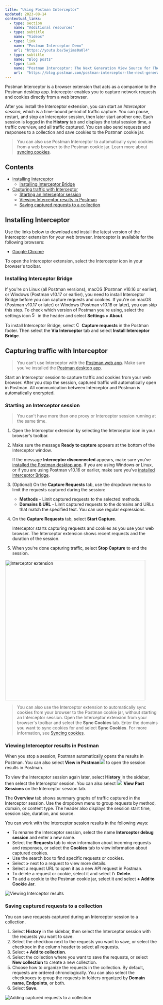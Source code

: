 ```yaml
---
title: "Using Postman Interceptor"
updated: 2023-08-14
contextual_links:
  - type: section
    name: "Additional resources"
  - type: subtitle
    name: "Videos"
  - type: link
    name: "Postman Interceptor Demo"
    url: "https://youtu.be/Swjims0aOl4"
  - type: subtitle
    name: "Blog posts"
  - type: link
    name: "Postman Interceptor: The Next Generation View Source for The API Economy"
    url:  "https://blog.postman.com/postman-interceptor-the-next-generation-view-source-for-the-api-economy/"
---
```


Postman Interceptor is a browser extension that acts as a companion to the Postman desktop app. Interceptor enables you to capture network requests and cookies directly from a web browser.

After you install the Interceptor extension, you can start an _Interceptor session_, which is a time-bound period of traffic capture. You can pause, restart, and stop an Interceptor session, then later start another one. Each session is logged in the **History** tab and displays the total session time, a traffic overview, and all traffic captured. You can also send requests and responses to a collection and save cookies to the Postman cookie jar.

> You can also use Postman Interceptor to automatically sync cookies from a web browser to the Postman cookie jar. Learn more about [syncing cookies](/docs/sending-requests/capturing-request-data/syncing-cookies/).

## Contents

* [Installing Interceptor](#installing-interceptor)
    * [Installing Interceptor Bridge](#installing-interceptor-bridge)
* [Capturing traffic with Interceptor](#capturing-traffic-with-interceptor)
    * [Starting an Interceptor session](#starting-an-interceptor-session)
    * [Viewing Interceptor results in Postman](#viewing-interceptor-results-in-postman)
    * [Saving captured requests to a collection](#saving-captured-requests-to-a-collection)

## Installing Interceptor

Use the links below to download and install the latest version of the Interceptor extension for your web browser. Interceptor is available for the following browsers:

* [Google Chrome](https://go.pstmn.io/interceptor-chrome)

<!--
* [Apple Safari](https://go.pstmn.io/interceptor-safari)
* [Mozilla Firefox](https://go.pstmn.io/interceptor-firefox)
* [Microsoft Edge](https://go.pstmn.io/interceptor-edge)
-->

To open the Interceptor extension, select the Interceptor icon in your browser's toolbar.

### Installing Interceptor Bridge

If you're on Linux (all Postman versions), macOS (Postman v10.16 or earlier), or Windows (Postman v10.17 or earlier), you need to install Interceptor Bridge before you can capture requests and cookies. If you're on macOS (Postman v10.17 or later) or Windows (Postman v10.18 or later), you can skip this step. To check which version of Postman you're using, select the settings icon <img alt="Settings icon" src="https://assets.postman.com/postman-docs/icon-settings-v9.jpg#icon" width="16px"> in the header and select **Settings > About**.

To install Interceptor Bridge, select <img alt="Capture icon" src="https://assets.postman.com/postman-docs/icon-capture.jpg#icon" width="15px"> **Capture requests** in the Postman footer. Then select the **Via Interceptor** tab and select **Install Interceptor Bridge**.

## Capturing traffic with Interceptor

> You can't use Interceptor with the [Postman web app](/docs/getting-started/installation/installation-and-updates/#web-limitations). Make sure you've installed the [Postman desktop app](/docs/getting-started/installation/installation-and-updates/).

Start an Interceptor session to capture traffic and cookies from your web browser. After you stop the session, captured traffic will automatically open in Postman. All communication between Interceptor and Postman is automatically encrypted.

### Starting an Interceptor session

> You can't have more than one proxy or Interceptor session running at the same time.

1. Open the Interceptor extension by selecting the Interceptor icon in your browser's toolbar.
1. Make sure the message **Ready to capture** appears at the bottom of the Interceptor window.

    If the message **Interceptor disconnected** appears, make sure you've [installed the Postman desktop app](/docs/getting-started/installation/installation-and-updates/). If you are using Windows or Linux, or if you are using Postman v10.16 or earlier, make sure you've [installed Interceptor Bridge](#installing-interceptor-bridge).

1. (Optional) On the **Capture Requests** tab, use the dropdown menus to limit the requests captured during the session:

    * **Methods** - Limit captured requests to the selected methods.
    * **Domains & URL** - Limit captured requests to the domains and URLs that match the specified text. You can use regular expressions.

1. On the **Capture Requests** tab, select **Start Capture**.

    Interceptor starts capturing requests and cookies as you use your web browser. The Interceptor extension shows recent requests and the duration of the session.

1. When you're done capturing traffic, select **Stop Capture** to end the session.

<img alt="Interceptor extension" src="https://assets.postman.com/postman-docs/v10/interceptor-extension-v10-17a.jpg" width="462px" />

> You can also use the Interceptor extension to automatically sync cookies from your browser to the Postman cookie jar, without starting an Interceptor session. Open the Interceptor extension from your browser's toolbar and select the **Sync Cookies** tab. Enter the domains you want to sync cookies for and select **Sync Cookies**. For more information, see [Syncing cookies](/docs/sending-requests/capturing-request-data/syncing-cookies/).

### Viewing Interceptor results in Postman

When you stop a session, Postman automatically opens the results in Postman. You can also select **View in Postman**<img alt="External link icon" src="https://assets.postman.com/postman-docs/icon-external-link.jpg#icon" width="18px"> to open the session results in Postman.

To view the Interceptor session again later, select **History** in the sidebar, then select the Interceptor session. You can also select <img alt="Past sessions icon" src="https://assets.postman.com/postman-docs/icon-changelog-v9.jpg#icon" width="18px"> **View Past Sessions** on the Interceptor session tab.

The **Overview** tab shows summary graphs of traffic captured in the Interceptor session. Use the dropdown menu to group requests by method, domain, or content type. The header also displays the session start time, session size, duration, and source.

You can work with the Interceptor session results in the following ways:

* To rename the Interceptor session, select the name **Interceptor debug session** and enter a new name.
* Select the **Requests** tab to view information about incoming requests and responses, or select the **Cookies** tab to view information about captured cookies.
* Use the search box to find specific requests or cookies.
* Select **>** next to a request to view more details.
* Select a request URL to open it as a new API request in Postman.
* To delete a request or cookie, select it and select <img alt="Delete icon" src="https://assets.postman.com/postman-docs/icon-delete-v9.jpg#icon" width="12px"> **Delete**.
* To add a cookie to the Postman cookie jar, select it and select **+ Add to Cookie Jar**.

<img alt="Viewing Interceptor results" src="https://assets.postman.com/postman-docs/v10/interceptor-view-results-v10-18.jpg" />

### Saving captured requests to a collection

You can save requests captured during an Interceptor session to a collection.

1. Select **History** in the sidebar, then select the Interceptor session with the requests you want to save.
1. Select the checkbox next to the requests you want to save, or select the checkbox in the column header to select all requests.
1. Select **+ Add to collection**.
1. Select the collection where you want to save the requests, or select **New collection** to create a new collection.
1. Choose how to organize the requests in the collection. By default, requests are ordered chronologically. You can also select the checkboxes to group the requests in folders organized by **Domain name**, **Endpoints**, or both.
1. Select **Save**.

<img alt="Adding captured requests to a collection" src="https://assets.postman.com/postman-docs/v10/interceptor-add-to-collection-v10-18.jpg" />
